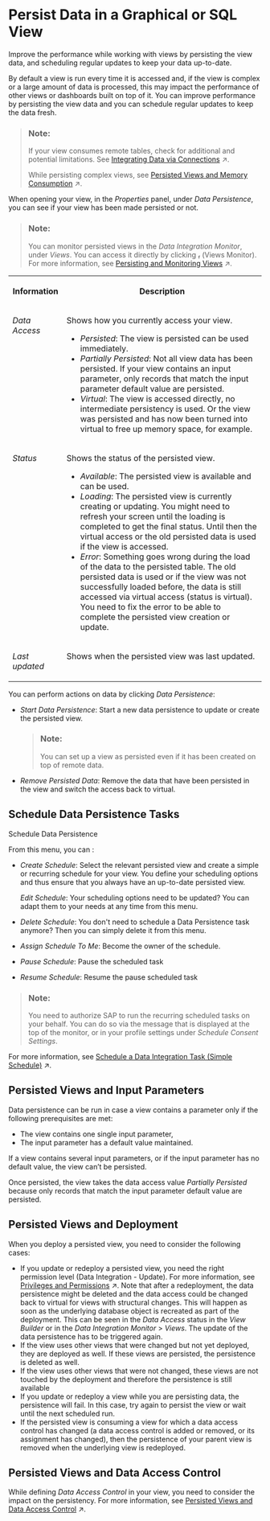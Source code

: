 <!-- loio9bd12cf116ae40e09cdba8b60cf75e11 -->

<link rel="stylesheet" type="text/css" href="css/sap-icons.css"/>

# Persist Data in a Graphical or SQL View

Improve the performance while working with views by persisting the view data, and scheduling regular updates to keep your data up-to-date.

By default a view is run every time it is accessed and, if the view is complex or a large amount of data is processed, this may impact the performance of other views or dashboards built on top of it. You can improve performance by persisting the view data and you can schedule regular updates to keep the data fresh.

> ### Note:  
> If your view consumes remote tables, check for additional and potential limitations. See [Integrating Data via Connections](https://help.sap.com/viewer/9f36ca35bc6145e4acdef6b4d852d560/DEV_CURRENT/en-US/eb85e157ab654152bd68a8714036e463.html "Users with a space administrator or integrator role can create connections to SAP and non-SAP source systems, including cloud and on-premise systems and partner tools, and to target systems for outbound replication flows. Users with modeler roles can import data via connections for preparation and modeling in SAP Datasphere.") :arrow_upper_right:.
> 
> While persisting complex views, see [Persisted Views and Memory Consumption](https://help.sap.com/viewer/9f36ca35bc6145e4acdef6b4d852d560/DEV_CURRENT/en-US/e3d04951a4a344c28b25b2b1b13bf3d8.html "You want to persist a complex view and consider how it affects the memory consumption.") :arrow_upper_right:.



When opening your view, in the *Properties* panel, under *Data Persistence*, you can see if your view has been made persisted or not.

> ### Note:  
> You can monitor persisted views in the *Data Integration Monitor*, under *Views*. You can access it directly by clicking <span class="SAP-icons-V5"></span> \(Views Monitor\). For more information, see [Persisting and Monitoring Views](https://help.sap.com/viewer/9f36ca35bc6145e4acdef6b4d852d560/DEV_CURRENT/en-US/9af04c990f294fd28c00f46763dd8b0d.html "From Data Integration Monitor > > Views , you can monitor views that have been created in the Data Builder. You can persist these views (direct run or via a schedule) to make them available locally to improve the performance when accessing your data. You can monitor the existing persisted views to keep control of your data sizing and free up memory space.") :arrow_upper_right:.


<table>
<tr>
<th valign="top">

Information

</th>
<th valign="top">

Description

</th>
</tr>
<tr>
<td valign="top">

*Data Access*

</td>
<td valign="top">

Shows how you currently access your view.

-   *Persisted*: The view is persisted can be used immediately.
-   *Partially Persisted*: Not all view data has been persisted. If your view contains an input parameter, only records that match the input parameter default value are persisted.
-   *Virtual*: The view is accessed directly, no intermediate persistency is used. Or the view was persisted and has now been turned into virtual to free up memory space, for example.



</td>
</tr>
<tr>
<td valign="top">

*Status*

</td>
<td valign="top">

Shows the status of the persisted view.

-   *Available*: The persisted view is available and can be used.
-   *Loading*: The persisted view is currently creating or updating. You might need to refresh your screen until the loading is completed to get the final status. Until then the virtual access or the old persisted data is used if the view is accessed.
-   *Error*: Something goes wrong during the load of the data to the persisted table. The old persisted data is used or if the view was not successfully loaded before, the data is still accessed via virtual access \(status is virtual\). You need to fix the error to be able to complete the persisted view creation or update.



</td>
</tr>
<tr>
<td valign="top">

*Last updated*

</td>
<td valign="top">

Shows when the persisted view was last updated.

</td>
</tr>
</table>

You can perform actions on data by clicking *Data Persistence*:

-   *Start Data Persistence*: Start a new data persistence to update or create the persisted view.

    > ### Note:  
    > You can set up a view as persisted even if it has been created on top of remote data.

-   *Remove Persisted Data*: Remove the data that have been persisted in the view and switch the access back to virtual.




<a name="loio9bd12cf116ae40e09cdba8b60cf75e11__section_x5n_rkq_2rb"/>

## Schedule Data Persistence Tasks

Schedule Data Persistence

From this menu, you can :

-   *Create Schedule*: Select the relevant persisted view and create a simple or recurring schedule for your view. You define your scheduling options and thus ensure that you always have an up-to-date persisted view.

    *Edit Schedule*: Your scheduling options need to be updated? You can adapt them to your needs at any time from this menu.

-   *Delete Schedule*: You don't need to schedule a Data Persistence task anymore? Then you can simply delete it from this menu.
-   *Assign Schedule To Me*: Become the owner of the schedule.
-   *Pause Schedule*: Pause the scheduled task
-   *Resume Schedule*: Resume the pause scheduled task

> ### Note:  
> You need to authorize SAP to run the recurring scheduled tasks on your behalf. You can do so via the message that is displayed at the top of the monitor, or in your profile settings under *Schedule Consent Settings*.

For more information, see [Schedule a Data Integration Task (Simple Schedule)](https://help.sap.com/viewer/9f36ca35bc6145e4acdef6b4d852d560/DEV_CURRENT/en-US/7c11059ed3314e1fb753736b7867512c.html "You can schedule or unschedule data integration tasks such as remote data replication, data persistence, data flow, replication flow, or task chains runs. You may also pause and then later resume the run of scheduled tasks.") :arrow_upper_right:.



## Persisted Views and Input Parameters

Data persistence can be run in case a view contains a parameter only if the following prerequisites are met:

-   The view contains one single input parameter,
-   The input parameter has a default value maintained.

If a view contains several input parameters, or if the input parameter has no default value, the view can’t be persisted.

Once persisted, the view takes the data access value *Partially Persisted* because only records that match the input parameter default value are persisted.



<a name="loio9bd12cf116ae40e09cdba8b60cf75e11__section_f2z_cf5_rnb"/>

## Persisted Views and Deployment

When you deploy a persisted view, you need to consider the following cases:

-   If you update or redeploy a persisted view, you need the right permission level \(Data Integration - Update\). For more information, see [Privileges and Permissions](https://help.sap.com/viewer/935116dd7c324355803d4b85809cec97/DEV_CURRENT/en-US/d7350c6823a14733a7a5727bad8371aa.html "A privilege represents a task or an area in SAP Datasphere and can be assigned to a specific role. The actions that can be performed in the area are determined by the permissions assigned to a privilege.") :arrow_upper_right:. Note that after a redeployment, the data persistence might be deleted and the data access could be changed back to virtual for views with structural changes. This will happen as soon as the underlying database object is recreated as part of the deployment. This can be seen in the *Data Access* status in the *View Builder* or in the *Data Integration Monitor* \> *Views*. The update of the data persistence has to be triggered again.
-   If the view uses other views that were changed but not yet deployed, they are deployed as well. If these views are persisted, the persistence is deleted as well.
-   If the view uses other views that were not changed, these views are not touched by the deployment and therefore the persistence is still available
-   If you update or redeploy a view while you are persisting data, the persistence will fail. In this case, try again to persist the view or wait until the next scheduled run.
-   If the persisted view is consuming a view for which a data access control has changed \(a data access control is added or removed, or its assignment has changed\), then the persistence of your parent view is removed when the underlying view is redeployed.



<a name="loio9bd12cf116ae40e09cdba8b60cf75e11__section_ylk_gf5_rnb"/>

## Persisted Views and Data Access Control

While defining *Data Access Control* in your view, you need to consider the impact on the persistency. For more information, see [Persisted Views and Data Access Control](https://help.sap.com/viewer/9f36ca35bc6145e4acdef6b4d852d560/DEV_CURRENT/en-US/7a4a983611cc4efb9415e6f3db310eaa.html "When Data Access Control is defined, it can impact the data persistence. Depending on where the Data Access Control is set, it might prevent you from persisting a view.") :arrow_upper_right:.

